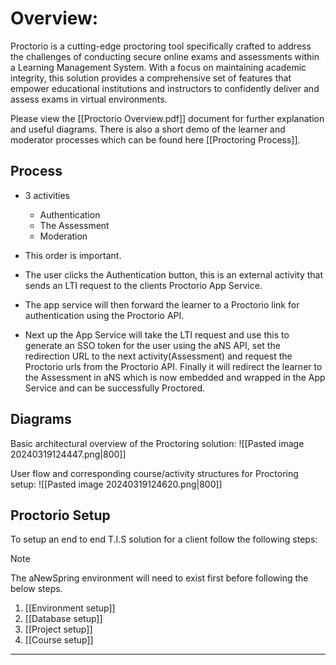 # **Overview:** 
Proctorio is a cutting-edge proctoring tool specifically crafted to address the challenges of conducting secure online exams and assessments within a Learning Management System. With a focus on maintaining academic integrity, this solution provides a comprehensive set of features that empower educational institutions and instructors to confidently deliver and assess exams in virtual environments.

Please view the [[Proctorio Overview.pdf]] document for further explanation and useful diagrams.
There is also a short demo of the learner and moderator processes which can be found here [[Proctoring Process]].
## **Process**
- 3 activities
	- Authentication 
	- The Assessment
	- Moderation 
- This order is important. 
  
- The user clicks the Authentication button, this is an external activity that sends an LTI request to the clients Proctorio App Service. 
- The app service will then forward the learner to a Proctorio link for authentication using the Proctorio API. 
- Next up the App Service will take the LTI request and use this to generate an SSO token for the user using the aNS API, set the redirection URL to the next activity(Assessment) and request the Proctorio urls from the Proctorio API. Finally it will redirect the learner to the Assessment in aNS which is now embedded and wrapped in the App Service and can be successfully Proctored. 
## **Diagrams**

Basic architectural overview of the Proctoring solution:
![[Pasted image 20240319124447.png|800]]

User flow and corresponding course/activity structures for Proctoring setup:
![[Pasted image 20240319124620.png|800]]
## **Proctorio Setup**
To setup an end to end T.I.S solution for a client follow the following steps:

>[!Note]
>The aNewSpring environment will need to exist first before following the below steps.

1. [[Environment setup]]
2. [[Database setup]]
3. [[Project setup]]
4. [[Course setup]]

---
